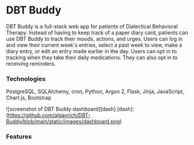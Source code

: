 # DBT Buddy
DBT Buddy is a full-stack web app for patients of Dialectical Behavioral Therapy. Instead of having to keep track of a paper diary card, patients can use DBT Buddy to track their moods, actions, and urges.  Users can log in and view their current week's entries, select a past week to view, make a diary entry, or edit an entry made earlier in the day. Users can opt in to tracking when they take their daily medications. They can also opt in to receiving reminders.

### Technologies
PostgreSQL, SQLAlchemy, cron, Python, Argon 2, Flask, Jinja, JavaScript, Chart.js, Bootstrap

![screenshot of DBT Buddy dashboard][dash]
[dash]: (https://github.com/algavrich/DBT-Buddy/blob/main/static/images/dashboard.png)

### Features